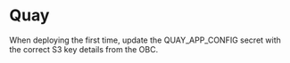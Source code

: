 # Quay
When deploying the first time, update the QUAY_APP_CONFIG secret with the correct S3 key details from the OBC. 